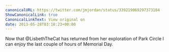 ```yaml
---
canonicalURL: https://twitter.com/jmjordan/status/339219069297373184
ShowCanonicalLink: true
CanonicalLinkText: View original on
date: 2013-05-28T03:18:23+00:00
---
```

Now that @LisbethTheCat has returned from her exploration of Park Circle I can enjoy the last couple of hours of Memorial Day.